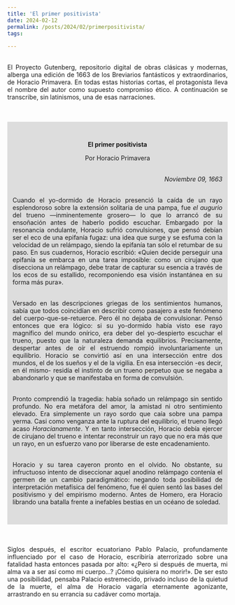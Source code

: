 ```yaml
---
title: 'El primer positivista'
date: 2024-02-12
permalink: /posts/2024/02/primerpositivista/
tags:
  
---
```



<div style="text-align: justify;">

<br>El Proyecto Gutenberg, repositorio digital de obras clásicas y modernas, alberga una edición de 1663 de los Breviarios fantásticos y extraordinarios, de Horacio Primavera. En todas estas historias cortas, el protagonista lleva el nombre del autor como supuesto compromiso ético. A continuación se transcribe, sin latinismos, una de esas narraciones.<br><br>
</div>

<div style="text-align: justify;">
<br><div style="background-color: rgb(221, 221, 221); padding: 12px;">
<div style="text-align: center;"><br>

<strong>El primer positivista</strong><br>

Por Horacio Primavera<br>
</div><br>

<div style="text-align: right;">
<em>Noviembre 09, 1663</em><br>
</div>

<br>Cuando el yo-dormido de Horacio presenció la caída de un rayo esplendoroso sobre la extensión solitaria de una pampa, fue <em>el augurio</em> del trueno —inminentemente grosero— lo que lo arrancó de su ensoñación antes de haberlo podido escuchar. Embargado por la resonancia ondulante, Horacio sufrió convulsiones, que pensó debían ser el eco de una epifanía fugaz: una idea que surge y se esfuma con la velocidad de un relámpago, siendo la epifanía tan sólo el retumbar de su paso. En sus cuadernos, Horacio escribió: «Quien decide perseguir una epifanía se embarca en una tarea imposible: como un cirujano que disecciona un relámpago, debe tratar de capturar su esencia a través de los ecos de su estallido, recomponiendo esa visión instantánea en su forma más pura».<br>

<br>Versado en las descripciones griegas de los sentimientos humanos, sabía que todos coincidían en describir como pasajero a este fenómeno del cuerpo-que-se-retuerce. Pero él no dejaba de convulsionar. Pensó entonces que era lógico: si su yo-dormido había visto ese rayo magnífico del mundo onírico, era deber del yo-despierto escuchar el trueno, puesto que la naturaleza demanda equilibrios. Precisamente, despertar antes de oír el estruendo rompió involuntariamente un equilibrio. Horacio se convirtió así en una intersección entre dos mundos, el de los sueños y el de la vigilia. En esa intersección -es decir, en él mismo- residía el instinto de un trueno perpetuo que se negaba a abandonarlo y que se manifestaba en forma de convulsión.<br>

<br>Pronto comprendió la tragedia: había soñado un relámpago sin sentido profundo. No era metáfora del amor, la amistad ni otro sentimiento elevado. Era simplemente un rayo sordo que caía sobre una pampa yerma. Casi como venganza ante la ruptura del equilibrio, el trueno llegó acaso <em>Horacianamente</em>. Y en tanto intersección, Horacio debía ejercer de cirujano del trueno e intentar reconstruir un rayo que no era más que un rayo, en un esfuerzo vano por liberarse de este encadenamiento.<br>

<br>Horacio y su tarea cayeron pronto en el olvido. No obstante, su infructuoso intento de diseccionar aquel anodino relámpago contenía el germen de un cambio paradigmático: negando toda posibilidad de interpretación metafísica del fenómeno, fue él quien sentó las bases del positivismo y del empirismo moderno. Antes de Homero, era Horacio librando una batalla frente a inefables bestias en un océano de soledad.<br><br>

</div><br>

<br>Siglos después, el escritor ecuatoriano Pablo Palacio, profundamente influenciado por el caso de Horacio, escribiría aterrorizado sobre una fatalidad hasta entonces pasada por alto: «¿Pero si después de muerta, mi alma va a ser así como mi cuerpo…? ¡Cómo quisiera no morir!». De ser esto una posibilidad, pensaba Palacio estremecido, privado incluso de la quietud de la muerte, el alma de Horacio vagaría eternamente agonizante, arrastrando en su errancia su cadáver como mortaja.<br><br>
</div>